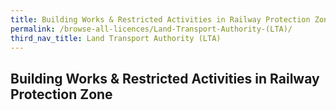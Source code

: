 ```yaml
---
title: Building Works & Restricted Activities in Railway Protection Zone
permalink: /browse-all-licences/Land-Transport-Authority-(LTA)/
third_nav_title: Land Transport Authority (LTA)
---
```

## Building Works & Restricted Activities in Railway Protection Zone
